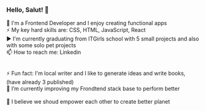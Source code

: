 ### Hello, Salut! 👋

📱 I'm a Frontend Developer and I enjoy creating functional apps
<br>⚡ My key hard skills are: CSS, HTML, JavaScript, React
<br>▶️ I'm currently graduating from ITGirls school with 5 small projects and also with some solo pet projects
<br>📫 How to reach me: Linkedin

<br>⚡ Fun fact: I'm local writer and I like to generate ideas and write books, (have already 3 published) 
<br>🌱 I’m currently improving my Frondtend stack base to perform better  
<br>👯 I believe we shoud empower each other to create better planet 

<!--
**Bemadler/Bemadler** is a ✨ _special_ ✨ repository because its `README.md` (this file) appears on your GitHub profile.


- 🔭 I’m currently working on ...
- 🌱 I’m currently learning ...
- 👯 I’m looking to collaborate on ...
- 🤔 I’m looking for help with ...
- 💬 Ask me about ...
- 📫 How to reach me: ...
- 😄 Pronouns: ...
-  Fun fact: ...
-->
